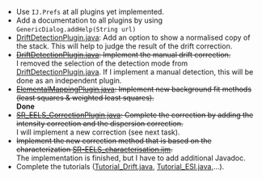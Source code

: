 - Use `IJ.Prefs` at all plugins yet implemented.
- Add a documentation to all plugins by using `GenericDialog.addHelp(String url)`
- [DriftDetectionPlugin.java][drift]: Add an option to show a normalised copy of the stack. This will help to judge the result of the drift correction.
- <del>[DriftDetectionPlugin.java][drift]: Implement the manual drift correction.</del><br />I removed the selection of the detection mode from [DriftDetectionPlugin.java][drift]. If I implement a manual detection, this will be done as an independent plugin.
- <del>[ElementalMappingPlugin.java][map]: Implement new background fit methods (least squares & weighted least squares).</del><br />**Done**
- <del>[SR_EELS_CorrectionPlugin.java][sr-eels.d]: Complete the correction by adding the intensity correction and the dispersion correction.</del><br />I will implement a new correction (see next task).
- <del>Implement the new correction method that is based on the characterization [SR-EELS_characterisation.ijm][sr-eels.ijm].</del><br /> The implementation is finished, but I have to add additional Javadoc.
- Complete the tutorials ([Tutorial_Drift.java][tutorial.drift], [Tutorial_ESI.java][tutorial.esi],...).

[drift]: https://github.com/EFTEMj/EFTEMj/blob/master/EFTEMj/src/main/java/drift/DriftDetectionPlugin.java
[map]: https://github.com/EFTEMj/EFTEMj/blob/master/EFTEMj/src/main/java/elemental_map/ElementalMappingPlugin.java
[sr-eels.d]: https://github.com/EFTEMj/EFTEMj/blob/master/EFTEMj/src/main/java/sr_eels/deprecated/SR_EELS_CorrectionPlugin.java
[sr-eels.ijm]: https://github.com/EFTEMj/EFTEMj/blob/master/Scripts%2BMacros/SR-EELS_characterisation.ijm
[tutorial.drift]: https://github.com/EFTEMj/EFTEMj/blob/master/EFTEMj/src/main/java/tutorials/Tutorial_Drift.java
[tutorial.esi]: https://github.com/EFTEMj/EFTEMj/blob/master/EFTEMj/src/main/java/tutorials/Tutorial_ESI.java
